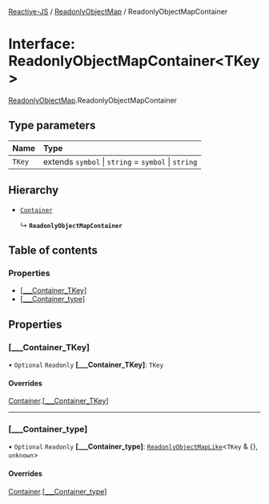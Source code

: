 [Reactive-JS](../README.md) / [ReadonlyObjectMap](../modules/ReadonlyObjectMap.md) / ReadonlyObjectMapContainer

# Interface: ReadonlyObjectMapContainer<TKey\>

[ReadonlyObjectMap](../modules/ReadonlyObjectMap.md).ReadonlyObjectMapContainer

## Type parameters

| Name | Type |
| :------ | :------ |
| `TKey` | extends `symbol` \| `string` = `symbol` \| `string` |

## Hierarchy

- [`Container`](types.Container.md)

  ↳ **`ReadonlyObjectMapContainer`**

## Table of contents

### Properties

- [[\_\_\_Container\_TKey]](ReadonlyObjectMap.ReadonlyObjectMapContainer.md#[___container_tkey])
- [[\_\_\_Container\_type]](ReadonlyObjectMap.ReadonlyObjectMapContainer.md#[___container_type])

## Properties

### [\_\_\_Container\_TKey]

• `Optional` `Readonly` **[\_\_\_Container\_TKey]**: `TKey`

#### Overrides

[Container](types.Container.md).[[___Container_TKey]](types.Container.md#[___container_tkey])

___

### [\_\_\_Container\_type]

• `Optional` `Readonly` **[\_\_\_Container\_type]**: [`ReadonlyObjectMapLike`](../modules/types.md#readonlyobjectmaplike)<`TKey` & {}, `unknown`\>

#### Overrides

[Container](types.Container.md).[[___Container_type]](types.Container.md#[___container_type])
